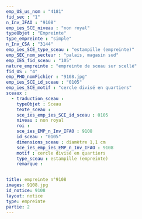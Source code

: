 ```yaml
---
emp_US_us_nom : "4181"
fid_sec : "1"
n_Inv_IFAO : "9108"
emp_ies_SCE_niveau : "non royal"
typeObjet : "Empreinte"
type_empreinte : "simple"
n_Inv_CSA : "3144"
emp_ies_SCE_type_sceau : "estampille (empreinte)"
emp_SEC_nom_secteur : "palais, magasin sud"
emp_IES_fid_sceau : "105"
nature_empreinte : "empreinte de sceau sur scellé"
fid_US : "4"
emp_PHO_nomFichier : "9108.jpg"
emp_ies_SCE_id_sceau : "0105"
emp_ies_SCE_motif : "cercle divisé en quartiers"
sceaux :
  - traduction_sceau : 
    typeObjet : Sceau
    texte_sceau : 
    sce_ies_emp_ies_SCE_id_sceau : 0105
    niveau : non royal
    roi : 
    sce_ies_EMP_n_Inv_IFAO : 9108
    id_sceau : "0105"
    dimensions_sceau : diamètre 1,1 cm
    sce_ies_emp_ies_EMP_n_Inv_IFAO : 9108
    motif : cercle divisé en quartiers
    type_sceau : estampille (empreinte)
    remarque : 


title: empreinte n°9108
images: 9108.jpg
id_notice: 9108
layout: notice
type: empreinte
partie: 2
---
```

